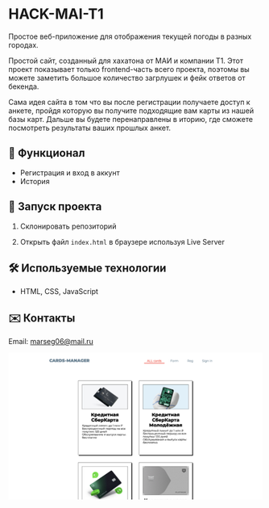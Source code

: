 
# HACK-MAI-T1
Простое веб-приложение для отображения текущей погоды в разных городах.

Простой сайт, созданный для хахатона от МАИ и компании Т1. Этот проект показывает только frontend-часть всего проекта, поэтомы вы можете заметить большое количество загрлушек и фейк ответов от бекенда.

Сама идея сайта в том что вы после регистрации получаете доступ к анкете, пройдя которую вы получите подходящие вам карты из нашей базы карт. Дальше вы будете перенаправлены в иторию, где сможете посмотреть результаты ваших прошлых анкет.


## 📌 Функционал
- Регистрация и вход в аккунт
- История


## 🚀 Запуск проекта
1. Склонировать репозиторий

2. Открыть файл `index.html` в браузере используя Live Server

## 🛠 Используемые технологии
- HTML, CSS, JavaScript

## ✉️ Контакты
Email: marseg06@mail.ru


![Главный экран HACK-MAI-T1](assets/index.png) 

